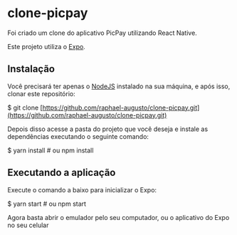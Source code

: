 ﻿# clone-picpay

Foi criado um clone do aplicativo PicPay utilizando React Native.

Este projeto utiliza o [Expo](https://expo.io/).

## **Instalação**

Você precisará ter apenas o [NodeJS](https://nodejs.org/) instalado na sua máquina, e após isso, clonar este repositório:

$ git clone [https://github.com/raphael-augusto/clone-picpay.git](https://github.com/raphael-augusto/clone-picpay.git)

Depois disso acesse a pasta do projeto que você deseja e instale as dependências executando o seguinte comando:

$ yarn install # ou npm install

## **Executando a aplicação**

Execute o comando a baixo para inicializar o Expo:

$ yarn start # ou npm start

Agora basta abrir o emulador pelo seu computador, ou o aplicativo do Expo no seu celular
